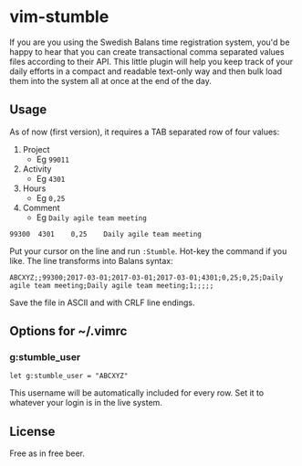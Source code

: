 # vim-stumble

If you are you using the Swedish Balans time registration system, you'd be
happy to hear that you can create transactional comma separated values files
according to their API. This little plugin will help you keep track of your
daily efforts in a compact and readable text-only way and then bulk load them
into the system all at once at the end of the day.

## Usage

As of now (first version), it requires a TAB separated row of four values:

1. Project
    * Eg `99011`
2. Activity
    * Eg `4301`
3. Hours
    * Eg `0,25`
4. Comment
    * Eg `Daily agile team meeting`

`99300	4301	0,25	Daily agile team meeting`

Put your cursor on the line and run `:Stumble`. Hot-key the command
if you like. The line transforms into Balans syntax:

`ABCXYZ;;99300;2017-03-01;2017-03-01;2017-03-01;4301;0,25;0,25;Daily agile team meeting;Daily agile team meeting;1;;;;;`

Save the file in ASCII and with CRLF line endings.

## Options for ~/.vimrc

### g:stumble_user

`let g:stumble_user = "ABCXYZ"`

This username will be automatically included for every row. Set it to whatever
your login is in the live system.

## License

Free as in free beer.
